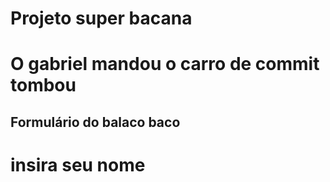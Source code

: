# Projeto super bacana
# O gabriel mandou o carro de commit tombou

## Formulário do balaco baco
# insira seu nome
